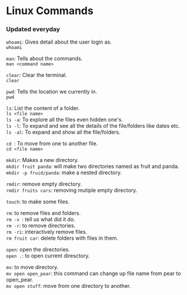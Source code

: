 # Linux Commands

### Updated everyday

`whoami`: Gives detail about the user login as. <br>
`whoami `

`man`: Tells about the commands. <br>
`man <command name>`

`clear`: Clear the terminal. <br>
`clear`

`pwd`: Tells the location we currently in. <br>
`pwd`

`ls`: List the content of a folder. <br>
`ls <file name>`<br>
`ls -a`: To explore all the files even hidden one's. <br>
`ls -l`: To expand and see all the details of the file/folders like dates etc. <br>
`ls -al`: To expand and show all the file/folders. <br>

`cd `: To move from one to another file. <br>
`cd <file name>` <br>

`mkdir`: Makes a new directory. <br>
`mkdir fruit panda`: will make two directories named as fruit and panda. <br>
`mkdir -p fruid/panda`: make a nested directory. <br>

`rmdir`: remove empty directory. <br>
`rmdir fruits cars`: removing mutiple empty directory. <br>

`touch`: to make some files. <br>

`rm`: to remove files and folders.  <br>
`rm -v `: tell us what did it do. <br>
`rm -r`: to remove directories. <br>
`rm -ri`: interactively remove files. <br>
`rm fruit car`: delete folders with files in them. <br>

`open`: open the directories. <br>
`open .`: to open current diresctory. <br>

`mv`: to move directory.<br>
`mv open open_pear`: this command can change up file name from pear to open_pear. <br>
`mv open stuff`: move from one directory to another.




